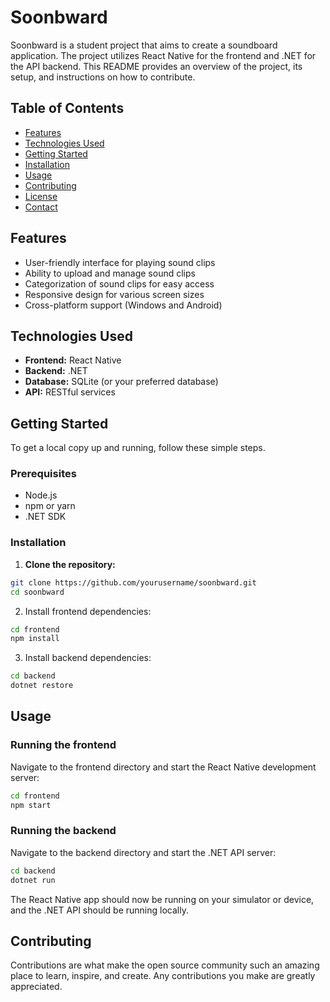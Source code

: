 # Soonbward

Soonbward is a student project that aims to create a soundboard application. The project utilizes React Native for the frontend and .NET for the API backend. This README provides an overview of the project, its setup, and instructions on how to contribute.

## Table of Contents
- [Features](#features)
- [Technologies Used](#technologies-used)
- [Getting Started](#getting-started)
- [Installation](#installation)
- [Usage](#usage)
- [Contributing](#contributing)
- [License](#license)
- [Contact](#contact)

## Features
- User-friendly interface for playing sound clips
- Ability to upload and manage sound clips
- Categorization of sound clips for easy access
- Responsive design for various screen sizes
- Cross-platform support (Windows and Android)

## Technologies Used
- **Frontend:** React Native
- **Backend:** .NET
- **Database:** SQLite (or your preferred database)
- **API:** RESTful services

## Getting Started
To get a local copy up and running, follow these simple steps.

### Prerequisites
- Node.js
- npm or yarn
- .NET SDK

### Installation

1. **Clone the repository:**
```sh
git clone https://github.com/yourusername/soonbward.git
cd soonbward
```
2. Install frontend dependencies:
```sh
cd frontend
npm install
```

3. Install backend dependencies:
```sh
cd backend
dotnet restore
```
## Usage
### Running the frontend
Navigate to the frontend directory and start the React Native development server:
```sh
cd frontend
npm start
```

### Running the backend
Navigate to the backend directory and start the .NET API server:

```sh
cd backend
dotnet run
```
The React Native app should now be running on your simulator or device, and the .NET API should be running locally.

## Contributing
Contributions are what make the open source community such an amazing place to learn, inspire, and create. Any contributions you make are greatly appreciated.
